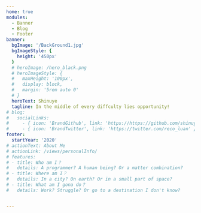```yaml
---  
home: true
modules:
  - Banner
  - Blog
  - Footer
banner:
  bgImage: '/BackGround1.jpg'
  bgImageStyle: {
    height: '450px'
  }
  # heroImage: /hero_black.png
  # heroImageStyle: {
  #   maxHeight: '100px',
  #   display: block,
  #   margin: '5rem auto 0'
  # }
  heroText: Shinuye
  tagline: In the middle of every diffculty lies opportunity!
# blog:
#   socialLinks:
#     - { icon: 'BrandGithub', link: 'https://https://github.com/shinuyeim' }
#     - { icon: 'BrandTwitter', link: 'https://twitter.com/reco_luan' }
footer:
  startYear: '2020'
# actionText: About Me
# actionLink: /views/personalInfo/
# features:
# - title: Who am I？
#   details: A programmer? A human being? Or a matter combination?
# - title: Where am I？
#   details: In a city? On earth? Or in a small part of space?
# - title: What am I gona do？
#   details: Work? Struggle? Or go to a destination I don't know?


---
```

